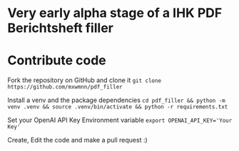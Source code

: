 # Very early alpha stage of a IHK PDF Berichtsheft filler

# Contribute code

Fork the repository on GitHub and clone it
`git clone https://github.com/mxwmnn/pdf_filler`

Install a venv and the package dependencies
`cd pdf_filler && python -m venv .venv && source .venv/bin/activate && python -r requirements.txt`

Set your OpenAI API Key Environment variable
`export OPENAI_API_KEY='Your Key'`

Create, Edit the code and make a pull request :)